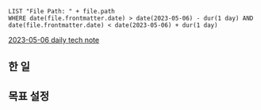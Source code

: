 ```dataview
LIST "File Path: " + file.path
WHERE date(file.frontmatter.date) > date(2023-05-06) - dur(1 day) AND date(file.frontmatter.date) < date(2023-05-06) + dur(1 day)
```

[2023-05-06 daily tech note](/topic/tech-review/T2023-05-06/T2023-05-06)

## 한 일

## 목표 설정
